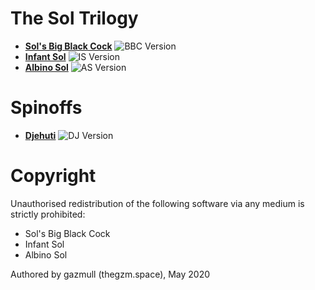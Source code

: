 # The Sol Trilogy
- [**Sol's Big Black Cock**](bbc/README.md) ![BBC Version](https://img.shields.io/badge/BBC-v0.12.0-orange)
- [**Infant Sol**](is/README.md) ![IS Version](https://img.shields.io/badge/IS-v0.11.0-orange)
- [**Albino Sol**](as/README.md) ![AS Version](https://img.shields.io/badge/AS-v0.2.1-A6C2E6)

# Spinoffs
- [**Djehuti**](dj/README.md) ![DJ Version](https://img.shields.io/badge/DJ-v0.1.0-172947)

# Copyright
Unauthorised redistribution of the following software via any medium is strictly prohibited:
 - Sol's Big Black Cock
 - Infant Sol
 - Albino Sol

Authored by gazmull (thegzm.space), May 2020
